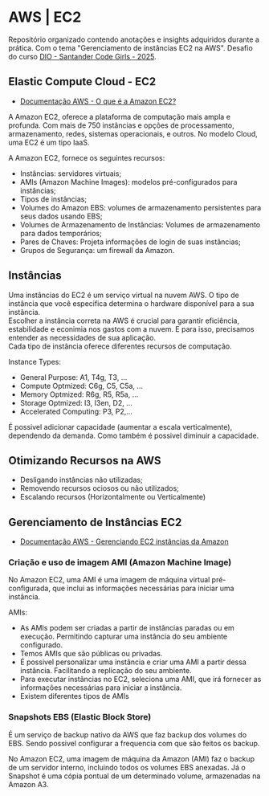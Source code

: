 

# AWS | EC2 



Repositório organizado contendo anotações e insights adquiridos durante a prática. Com o tema "Gerenciamento de instâncias EC2 na AWS". Desafio do curso [DIO - Santander Code Girls - 2025](https://web.dio.me/track/santander-code-girls-2025).



## Elastic Compute Cloud - EC2 

- [Documentação AWS - O que é a Amazon EC2?](https://docs.aws.amazon.com/pt_br/AWSEC2/latest/UserGuide/concepts.html)

A Amazon EC2, oferece a plataforma de computação mais ampla e profunda. Com mais de 750 instâncias e opções de processamento, armazenamento, redes, sistemas operacionais, e outros. No modelo Cloud, uma EC2 é um tipo IaaS.

A Amazon EC2, fornece os seguintes recursos:
- Instâncias: servidores virtuais;
- AMIs (Amazon Machine Images): modelos pré-configurados para instâncias;
- Tipos de instâncias;
- Volumes do Amazon EBS: volumes de armazenamento persistentes para seus dados usando EBS;
- Volumes de Armazenamento de Instâncias: Volumes de armazenamento para dados temporários;
- Pares de Chaves: Projeta informações de login de suas instâncias;
- Grupos de Segurança: um firewall da Amazon.

## Instâncias 
Uma instâncias do EC2 é um serviço virtual na nuvem AWS. O tipo de instância que você especifica determina o hardware disponível para a sua instância.  
Escolher a instância correta na AWS é crucial para garantir eficiência, estabilidade e econimia nos gastos com a nuvem. E para isso, precisamos entender as necessidades de sua aplicação.  
Cada tipo de instância oferece diferentes recursos de computação.

Instance Types:
- General Purpose: A1, T4g, T3, ...
- Compute Optmized: C6g, C5, C5a, ...
- Memory Optmized: R6g, R5, R5a, ...
- Storage Optmized: I3, I3en, D2, ...
- Accelerated Computing: P3, P2,...  

É possivel adicionar capacidade (aumentar a escala verticalmente), dependendo da demanda. Como também é possivel diminuir a capacidade.

## Otimizando Recursos na AWS

- Desligando instâncias não utilizadas;
- Removendo recursos ociosos ou não utilizados;
- Escalando recursos (Horizontalmente ou Verticalmente)

## Gerenciamento de Instâncias EC2
- [Documentação AWS - Gerenciando EC2 instâncias da Amazon](https://docs.aws.amazon.com/pt_br/toolkit-for-visual-studio/latest/user-guide/tkv-ec2-ami.html)

### Criação e uso de imagem AMI (Amazon Machine Image)
No Amazon EC2, uma AMI é uma imagem de máquina virtual pré-configurada, que inclui as informações necessárias para iniciar uma instância.  

AMIs: 
- As AMIs podem ser criadas a partir de instâncias paradas ou em execução. Permitindo capturar uma instância do seu ambiente configurado.
- Temos AMIs que são públicas ou privadas.
- É possivel personalizar uma instância e criar uma AMI a partir dessa instância. Facilitando a replicação do seu ambiente.
- Para executar instâncias no EC2, seleciona uma AMI, que irá fornecer as informações necessárias para iniciar a instância.
- Existem diferentes tipos de AMIs

### Snapshots EBS (Elastic Block Store)
É um serviço de backup nativo da AWS que faz backup dos volumes do EBS. Sendo possivel configurar a frequencia com que são feitos os backup.

No Amazon EC2, uma imagem de máquina da Amazon (AMI) faz o backup de um servidor interno, incluindo todos os volumes EBS anexadas. Já o Snapshot é uma cópia pontual de um determinado volume, armazenadas na Amazon A3.

